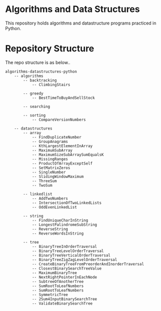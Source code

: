 # Algorithms and Data Structures

This repository holds algorithms and datastructure programs practiced in Python.

# Repository Structure
The repo structure is as below..

    algorithms-datastructures-python
        -- algorithms
            -- backtracking
                -- ClimbingStairs
                
            -- greedy
                -- BestTimeToBuyAndSellStock
                
            -- searching
            
            -- sorting
                -- CompareVersionNumbers
                
        -- datastructures
            -- array
                -- FindDuplicateNumber
                -- GroupAnagrams
                -- KthLargestElementInArray
                -- MaximumSubArray
                -- MaximumSizeSubArraySumEqualsK
                -- MissingRanges
                -- ProductOfArrayExceptSelf
                -- SetMatrixZeros
                -- SingleNumber
                -- SlidingWindowMaximum
                -- ThreeSum
                -- TwoSum
                
            -- linkedlist
                -- AddTwoNumbers
                -- IntersectionOfTwoLinkedLists
                -- OddEvenLinkedList
                
            -- string
                -- FindUniqueCharInString
                -- LongestPalindromeSubString
                -- ReverseString
                -- ReverseWordsInString
                
            -- tree
                -- BinaryTreeInOrderTraversal
                -- BinaryTreeLevelOrderTraversal
                -- BinaryTreeVerticalOrderTraversal
                -- BinaryTreeZigZagLevelOrderTraversal
                -- CreateBinaryTreeFromPreorderAndInorderTraversal
                -- ClosestBinarySearchTreeValue
                -- MaximumBinaryTree
                -- NextRightPointerInEachNode
                -- SubtreeOfAnotherTree
                -- SumRootToLeafNumbers
                -- SumRootToLeafNumbers
                -- SymmetricTree
                -- 2Sum4InputBinarySearchTree
                -- ValidateBinarySearchTree
